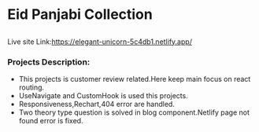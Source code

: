 # Eid Panjabi Collection

 

## 
Live site Link:https://elegant-unicorn-5c4db1.netlify.app/

### Projects Description:
 * This projects is customer review related.Here keep main focus on react routing.
 * UseNavigate and CustomHook is used this projects.
 * Responsiveness,Rechart,404 error are handled.
 * Two theory type question is solved in blog component.Netlify page not found error is fixed.

 

 